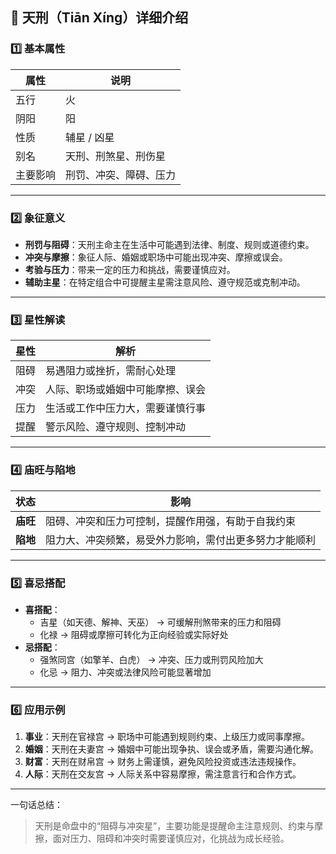 ## 🌟 天刑（Tiān Xíng）详细介绍

### 1️⃣ 基本属性

| 属性     | 说明                   |
| -------- | ---------------------- |
| 五行     | 火                     |
| 阴阳     | 阳                     |
| 性质     | 辅星 / 凶星            |
| 别名     | 天刑、刑煞星、刑伤星   |
| 主要影响 | 刑罚、冲突、障碍、压力 |

------

### 2️⃣ 象征意义

- **刑罚与阻碍**：天刑主命主在生活中可能遇到法律、制度、规则或道德约束。
- **冲突与摩擦**：象征人际、婚姻或职场中可能出现冲突、摩擦或误会。
- **考验与压力**：带来一定的压力和挑战，需要谨慎应对。
- **辅助主星**：在特定组合中可提醒主星需注意风险、遵守规范或克制冲动。

------

### 3️⃣ 星性解读

| 星性 | 解析                             |
| ---- | -------------------------------- |
| 阻碍 | 易遇阻力或挫折，需耐心处理       |
| 冲突 | 人际、职场或婚姻中可能摩擦、误会 |
| 压力 | 生活或工作中压力大，需要谨慎行事 |
| 提醒 | 警示风险、遵守规则、控制冲动     |

------

### 4️⃣ 庙旺与陷地

| 状态     | 影响                                                   |
| -------- | ------------------------------------------------------ |
| **庙旺** | 阻碍、冲突和压力可控制，提醒作用强，有助于自我约束     |
| **陷地** | 阻力大、冲突频繁，易受外力影响，需付出更多努力才能顺利 |

------

### 5️⃣ 喜忌搭配

- **喜搭配**：
  - 吉星（如天德、解神、天巫） → 可缓解刑煞带来的压力和阻碍
  - 化禄 → 阻碍或摩擦可转化为正向经验或实际好处
- **忌搭配**：
  - 强煞同宫（如擎羊、白虎） → 冲突、压力或刑罚风险加大
  - 化忌 → 阻力、冲突或法律风险可能显著增加

------

### 6️⃣ 应用示例

1. **事业**：天刑在官禄宫 → 职场中可能遇到规则约束、上级压力或同事摩擦。
2. **婚姻**：天刑在夫妻宫 → 婚姻中可能出现争执、误会或矛盾，需要沟通化解。
3. **财富**：天刑在财帛宫 → 财务上需谨慎，避免风险投资或违法违规操作。
4. **人际**：天刑在交友宫 → 人际关系中容易摩擦，需注意言行和合作方式。

------

一句话总结：

> 天刑是命盘中的“阻碍与冲突星”，主要功能是提醒命主注意规则、约束与摩擦，面对压力、阻碍和冲突时需要谨慎应对，化挑战为成长经验。